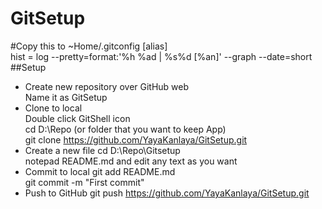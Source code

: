 GitSetup
========

#Copy this to ~Home/.gitconfig
[alias]  
	hist = log --pretty=format:'%h %ad | %s%d [%an]' --graph --date=short  
##Setup
* Create new repository over GitHub web  
Name it as GitSetup  
* Clone to local  
Double click GitShell icon  
cd D:\Repo (or folder that you want to keep App)  
git clone https://github.com/YayaKanlaya/GitSetup.git  
* Create a new file
cd D:\Repo\Gitsetup  
notepad README.md and edit any text as you want  
* Commit to local
git add README.md  
git commit -m "First commit"  
* Push to GitHub
git push https://github.com/YayaKanlaya/GitSetup.git  


